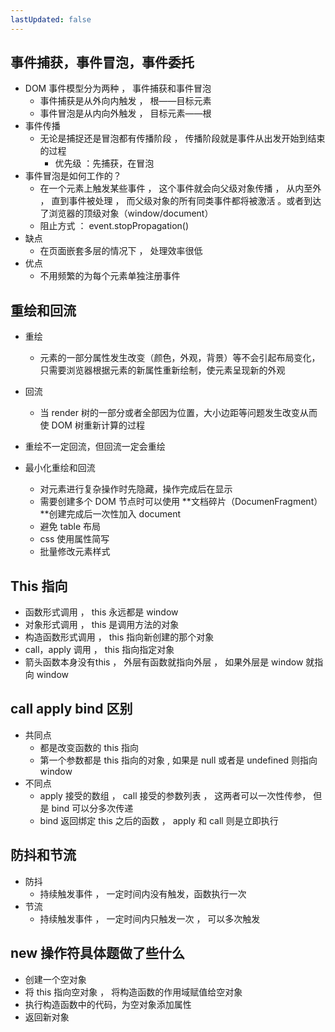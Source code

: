 ```yaml
---
lastUpdated: false
---
```


## 事件捕获，事件冒泡，事件委托

- DOM 事件模型分为两种 ， 事件捕获和事件冒泡
  - 事件捕获是从外向内触发 ， 根——目标元素
  - 事件冒泡是从内向外触发 ， 目标元素——根
- 事件传播
  - 无论是捕捉还是冒泡都有传播阶段 ， 传播阶段就是事件从出发开始到结束的过程
    - 优先级 ：先捕获，在冒泡
- 事件冒泡是如何工作的？
  - 在一个元素上触发某些事件 ， 这个事件就会向父级对象传播 ， 从内至外 ， 直到事件被处理 ， 而父级对象的所有同类事件都将被激活 。或者到达了浏览器的顶级对象（window/document）
  - 阻止方式 ： event.stopPropagation()
- 缺点
  - 在页面嵌套多层的情况下 ， 处理效率很低
- 优点
  - 不用频繁的为每个元素单独注册事件

## 重绘和回流

- 重绘
  - 元素的一部分属性发生改变（颜色，外观，背景）等不会引起布局变化，只需要浏览器根据元素的新属性重新绘制，使元素呈现新的外观
- 回流
  - 当 render 树的一部分或者全部因为位置，大小边距等问题发生改变从而使 DOM 树重新计算的过程
- 重绘不一定回流，但回流一定会重绘

- 最小化重绘和回流
  - 对元素进行复杂操作时先隐藏，操作完成后在显示
  - 需要创建多个 DOM 节点时可以使用 **文档碎片（DocumenFragment）**创建完成后一次性加入 document
  - 避免 table 布局
  - css 使用属性简写
  - 批量修改元素样式

## This 指向

- 函数形式调用 ， this 永远都是 window
- 对象形式调用 ， this 是调用方法的对象
- 构造函数形式调用 ， this 指向新创建的那个对象
- call，apply 调用 ， this 指向指定对象
- 箭头函数本身没有this ， 外层有函数就指向外层 ， 如果外层是 window 就指向 window

## call apply bind 区别

- 共同点
  - 都是改变函数的 this 指向
  - 第一个参数都是 this 指向的对象 , 如果是 null 或者是 undefined 则指向window
- 不同点
  - apply 接受的数组 ， call 接受的参数列表 ， 这两者可以一次性传参， 但是 bind 可以分多次传递
  - bind 返回绑定 this 之后的函数 ， apply 和 call 则是立即执行

## 防抖和节流

- 防抖
  - 持续触发事件 ， 一定时间内没有触发，函数执行一次
- 节流
  - 持续触发事件 ， 一定时间内只触发一次 ， 可以多次触发



## new 操作符具体题做了些什么

- 创建一个空对象
- 将 this 指向空对象 ， 将构造函数的作用域赋值给空对象
- 执行构造函数中的代码，为空对象添加属性
- 返回新对象
